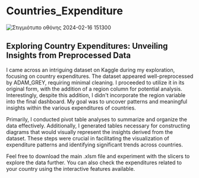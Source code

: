 # Countries_Expenditure

![Στιγμιότυπο οθόνης 2024-02-16 151300](https://github.com/st9ho3/Countries_Expenditure/assets/148724871/609d50d8-d346-44bb-af0f-ee8ab6e7ed4e)

## Exploring Country Expenditures: Unveiling Insights from Preprocessed Data

I came across an intriguing dataset on Kaggle during my exploration, focusing on country expenditures. The dataset appeared well-preprocessed by ADAM_GREY, requiring minimal cleaning. I proceeded to utilize it in its original form, with the addition of a region column for potential analysis. Interestingly, despite this addition, I didn't incorporate the region variable into the final dashboard. My goal was to uncover patterns and meaningful insights within the various expenditures of countries.

Primarily, I conducted pivot table analyses to summarize and organize the data effectively. Additionally, I generated tables necessary for constructing diagrams that would visually represent the insights derived from the dataset. These steps were crucial in facilitating the visualization of expenditure patterns and identifying significant trends across countries.


Feel free to download the main .xlsm file and experiment with the slicers to explore the data further. You can also check the expenditures related to your country using the interactive features available.
